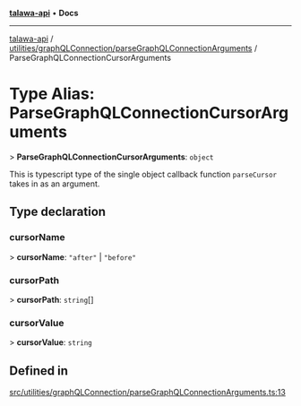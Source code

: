 [**talawa-api**](../../../../README.md) • **Docs**

***

[talawa-api](../../../../modules.md) / [utilities/graphQLConnection/parseGraphQLConnectionArguments](../README.md) / ParseGraphQLConnectionCursorArguments

# Type Alias: ParseGraphQLConnectionCursorArguments

\> **ParseGraphQLConnectionCursorArguments**: `object`

This is typescript type of the single object callback function `parseCursor` takes in as
an argument.

## Type declaration

### cursorName

\> **cursorName**: `"after"` \| `"before"`

### cursorPath

\> **cursorPath**: `string`[]

### cursorValue

\> **cursorValue**: `string`

## Defined in

[src/utilities/graphQLConnection/parseGraphQLConnectionArguments.ts:13](https://github.com/PalisadoesFoundation/talawa-api/blob/790ab2939a7c80eb0ff31afd318f8889a001f225/src/utilities/graphQLConnection/parseGraphQLConnectionArguments.ts#L13)

